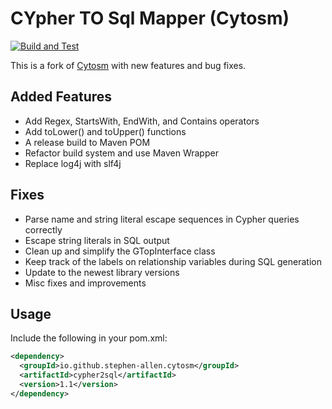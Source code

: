 # CYpher TO Sql Mapper (Cytosm)

[![Build and Test](https://github.com/Stephen-Allen/cytosm/actions/workflows/test.yml/badge.svg)](https://github.com/Stephen-Allen/cytosm/actions/workflows/test.yml)

This is a fork of [Cytosm](https://github.com/cytosm/cytosm) with new features and bug fixes.

## Added Features
- Add Regex, StartsWith, EndWith, and Contains operators
- Add toLower() and toUpper() functions
- A release build to Maven POM
- Refactor build system and use Maven Wrapper
- Replace log4j with slf4j

## Fixes
- Parse name and string literal escape sequences in Cypher queries correctly
- Escape string literals in SQL output
- Clean up and simplify the GTopInterface class
- Keep track of the labels on relationship variables during SQL generation
- Update to the newest library versions
- Misc fixes and improvements

## Usage
Include the following in your pom.xml:
```xml
<dependency>
  <groupId>io.github.stephen-allen.cytosm</groupId>
  <artifactId>cypher2sql</artifactId>
  <version>1.1</version>
</dependency>
```

